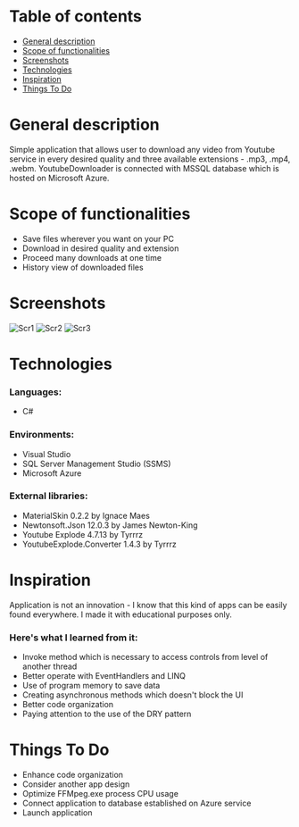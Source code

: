 # Table of contents
* [General description](#general-description)
* [Scope of functionalities](#scope-of-functionalities)
* [Screenshots](#screenshots)
* [Technologies](#technologies)
* [Inspiration](#inspiration)
* [Things To Do](#things-to-do)

# General description

Simple application that allows user to download any video from Youtube service in every desired quality and three available extensions - .mp3, .mp4, .webm. YoutubeDownloader is connected with MSSQL database which is hosted on Microsoft Azure.

# Scope of functionalities

* Save files wherever you want on your PC
* Download in desired quality and extension
* Proceed many downloads at one time
* History view of downloaded files

# Screenshots

![Scr1](https://i.ibb.co/w6741vm/mainwindow.png)
![Scr2](https://i.ibb.co/X2y1STM/dwnld.png)
![Scr3](https://i.ibb.co/k4rQ1HL/downloadinprogress.png)

# Technologies

### Languages:
* C#

### Environments:
* Visual Studio
* SQL Server Management Studio (SSMS)
* Microsoft Azure

### External libraries:
* MaterialSkin 0.2.2 by Ignace Maes
* Newtonsoft.Json 12.0.3 by James Newton-King
* Youtube Explode 4.7.13 by Tyrrrz
* YoutubeExplode.Converter 1.4.3 by Tyrrrz

# Inspiration

Application is not an innovation - I know that this kind of apps can be easily found everywhere. I made it with educational purposes only.

### Here's what I learned from it:
* Invoke method which is necessary to access controls from level of another thread
* Better operate with EventHandlers and LINQ
* Use of program memory to save data
* Creating asynchronous methods which doesn't block the UI
* Better code organization
* Paying attention to the use of the DRY pattern


# Things To Do
* Enhance code organization
* Consider another app design
* Optimize FFMpeg.exe process CPU usage
* Connect application to database established on Azure service
* Launch application
